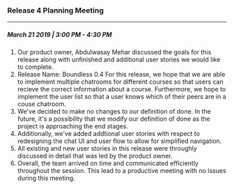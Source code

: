 ### Release 4 Planning Meeting
---
##### March 21 2019 | 3:00 PM - 4:30 PM

1. Our product owner, Abdulwasay Mehar discussed the goals for this release along with unfinished and additional user stories we would like to complete. 
2. Release Name: Boundless 0.4
   	For this release, we hope that we are able to implement multiple chatrooms for different courses so that users can recieve the correct information about a course. Furthermore, we hope to implement the user list so that a user knows which of their peers are in a couse chatroom. 
3.  We've decided to make no changes to our definition of done. In the future, it's a possibility that we modify our definition of done as the project is approaching the end stages. 
4. Additionally, we've added addtional user stories with respect to redesigning the chat UI and user flow to allow for simplified navigation. 
5. All existing and new user stories in this release were throughly discussed in detail that was led by the product owner. 
6. Overall, the team arrived on time and communicated efficiently throughout the session. This lead to a productive meeting with no issues during this meeting.  

